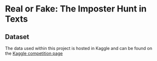 # Real or Fake: The Imposter Hunt in Texts


## Dataset
The data used within this project is hosted in Kaggle and can be found on the [Kaggle competition page](https://www.kaggle.com/competitions/fake-or-real-the-impostor-hunt/data)